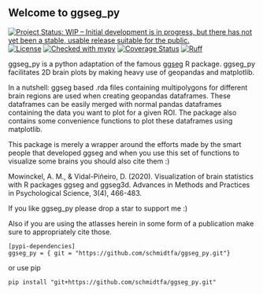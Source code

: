 ## Welcome to ggseg_py

[![Project Status: WIP – Initial development is in progress, but there has not yet been a stable, usable release suitable for the public.](https://www.repostatus.org/badges/latest/wip.svg)](https://www.repostatus.org/#wip)
[![License](https://img.shields.io/badge/License-BSD_3--Clause-green.svg)](https://opensource.org/licenses/BSD-3-Clause)
[![Checked with mypy](http://www.mypy-lang.org/static/mypy_badge.svg)](http://mypy-lang.org/)
[![Coverage Status](https://coveralls.io/repos/github/schmidtfa/ggseg_py/badge.svg?branch=main)](https://coveralls.io/github/schmidtfa/ggseg_py?branch=main)
[![Ruff](https://img.shields.io/endpoint?url=https://raw.githubusercontent.com/astral-sh/ruff/main/assets/badge/v2.json)](https://github.com/astral-sh/ruff)


ggseg_py is a python adaptation of the famous [ggseg](https://github.com/ggseg) R package. ggseg_py facilitates 2D brain plots by making heavy use of geopandas and matplotlib. 

In a nutshell: ggseg based .rda files containing multipolygons for different brain regions are used when creating geopandas dataframes. These dataframes can be easily merged with normal pandas dataframes containing the data you want to plot for a given ROI.
The package also contains some convenience functions to plot these dataframes using matplotlib.

This package is merely a wrapper around the efforts made by the smart people that developed ggseg and when you use this set of functions to visualize some brains you should also cite them :)

Mowinckel, A. M., & Vidal-Piñeiro, D. (2020). Visualization of brain statistics with R packages ggseg and ggseg3d. Advances in Methods and Practices in Psychological Science, 3(4), 466-483.

If you like ggseg_py please drop a star to support me :)

Also if you are using the atlasses herein in some form of a publication make sure to appropriately cite those.

```
[pypi-dependencies]
ggseg_py = { git = "https://github.com/schmidtfa/ggseg_py.git"}
```

or use pip

```
pip install "git+https://github.com/schmidtfa/ggseg_py.git"
```